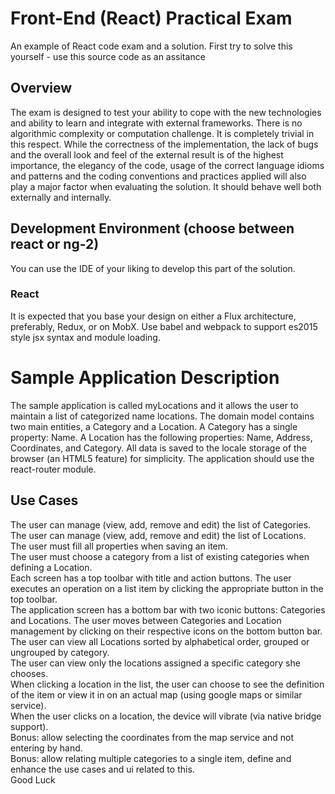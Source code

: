 # Front-End (React) Practical Exam

An example of React code exam and a solution.
First try to solve this yourself - use this source code as an assitance  

## Overview
The exam is designed to test your ability to cope with the new technologies and ability to learn and integrate with external frameworks.  There is no algorithmic complexity or computation challenge. It is completely trivial in this respect. 
While the correctness of the implementation, the lack of bugs and the overall look and feel of the external result is of the highest importance, the elegancy of the code, usage of the correct language idioms and patterns and the coding conventions and practices applied will also play a major factor when evaluating the solution. It should behave well both externally and internally.
## Development Environment (choose between react or ng-2)
You can use the IDE of your liking to develop this part of the solution.
### React
It is expected that you base your design on either a Flux architecture, preferably, Redux, or on MobX.
Use babel and webpack to support es2015 style jsx syntax and module loading. 
# Sample Application Description
The sample application is called myLocations and it allows the user to maintain a list of categorized name locations. 
The domain model contains two main entities, a Category and a Location. A Category has a single property: Name. A Location has the following properties: Name, Address, Coordinates, and Category.
All data is saved to the locale storage of the browser (an HTML5 feature) for simplicity.
The application should use the react-router module.
## Use Cases
The user can manage (view, add, remove and edit) the list of Categories.  
The user can manage (view, add, remove and edit) the list of Locations.  
The user must fill all properties when saving an item.  
The user must choose a category from a list of existing categories when defining a Location.  
Each screen has a top toolbar with title and action buttons. The user executes an operation on a list item by clicking the appropriate button in the top toolbar.  
The application screen has a bottom bar with two iconic buttons: Categories and Locations. The user moves between Categories and Location management by clicking on their respective icons on the bottom button bar.   
The user can view all Locations sorted by alphabetical order, grouped or ungrouped by category.  
The user can view only the locations assigned a specific category she chooses.  
When clicking a location in the list, the user can choose to see the definition of the item or view it in on an actual map (using google maps or similar service).  
When the user clicks on a location, the device will vibrate (via native bridge support).  
Bonus:  allow selecting the coordinates from the map service and not entering by hand.  
Bonus: allow relating multiple categories to a single item, define and enhance the use cases and ui related to this.  
Good Luck

